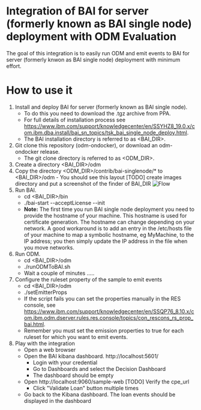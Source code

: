 # Integration of BAI for server (formerly known as BAI single node) deployment with ODM Evaluation

The goal of this integration is to easily run ODM and emit events to BAI for server (formerly knwon as BAI single node) deployment with minimum effort.


# How to use it

  1. Install and deploy BAI for server (formerly known as BAI single node). 
      - To do this you need to download the .tgz archive from PPA. 
      - For full details of installation process see https://www.ibm.com/support/knowledgecenter/en/SSYHZ8_19.0.x/com.ibm.dba.install/bai_sn_topics/tsk_bai_single_node_deploy.html. 
      - The BAI installation directory is referred to as <BAI_DIR>.
  2. Git clone this repository (odm-ondocker), or download an odm-ondocker release. 
      - The git clone directory is referred to as <ODM_DIR>.
  3. Create a directory <BAI_DIR>/odm
  4. Copy the directory <ODM_DIR>/contrib/bai-singlenode/* to <BAI_DIR>/odm
    - You should see this layout
    [TODO] create images directory and put a screenshot of the finder of BAI_DIR
    ![Flow](images/BAI_DIR.png "Finder showing BAI_DIR")
  5. Run BAI.
      - cd <BAI_DIR>/bin
      - ./bai-start --acceptLicense --init
      - <b>Note:</b> 
     The first time you run BAI single node deployment you need to provide the hostname of your machine. This hostname is used for certificate generation. The hostname can change depending on your network. 
     A good workaround is to add an entry in the /etc/hosts file of your machine to map a symbolic hostname, eg MyMachine, to the IP address; you then simply update the IP address in the file when you move networks. 
  6. Run ODM.
      - cd <BAI_DIR>/odm
      - ./runODMToBAI.sh
      - Wait a couple of minutes .....
  7. Configure the ruleset property of the sample to emit events
      - cd <BAI_DIR>/odm
      - ./setEmitterProps
      - If the script fails you can set the properties manually in the RES console, see https://www.ibm.com/support/knowledgecenter/en/SSQP76_8.10.x/com.ibm.odm.dserver.rules.res.console/topics/con_rescons_rs_prop_bai.html.
      - Remember you must set the emission properties to true for each ruleset for which you want to emit events.
  8. Play with the integration
      - Open a web browser
      - Open the BAI kibana dashboard. http://localhost:5601/
        - Login with your credential
        - Go to Dashboards and select the Decision Dashboard
        - The dashboard should be empty
      - Open http://localhost:9060/sample-web [TODO] Verify the cpe_url
        - Click "Validate Loan" button multiple times
      - Go back to the Kibana dashboard. The loan events should be displayed in the dashboard

